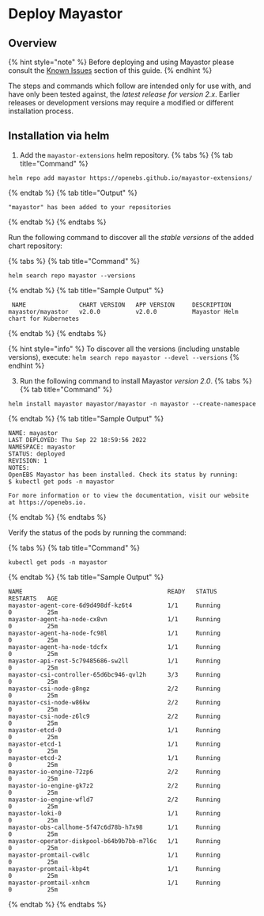 # Deploy Mayastor

## Overview

{% hint style="note" %}
Before deploying and using Mayastor please consult the [Known Issues](https://mayastor.gitbook.io/introduction/quickstart/known-issues) section of this guide.
{% endhint %}

The steps and commands which follow are intended only for use with, and have only been tested against, the _latest release for version 2.x_. Earlier releases or development versions may require a modified or different installation process.

## Installation via helm

1. Add the `mayastor-extensions` helm repository.
{% tabs %}
{% tab title="Command" %}
```text
helm repo add mayastor https://openebs.github.io/mayastor-extensions/ 
```
{% endtab %}
{% tab title="Output" %}
```text
"mayastor" has been added to your repositories
```
{% endtab %}
{% endtabs %}


Run the following command to discover all the _stable versions_ of the added chart repository:

{% tabs %}
{% tab title="Command" %}
```text
helm search repo mayastor --versions
```
{% endtab %}
{% tab title="Sample Output" %}
```text
 NAME             	CHART VERSION	APP VERSION  	DESCRIPTION                       
mayastor/mayastor	v2.0.0        	v2.0.0       	Mayastor Helm chart for Kubernetes
```
{% endtab %}
{% endtabs %}

{% hint style="info" %}
To discover all the versions (including unstable versions), execute:
`helm search repo mayastor --devel --versions`
{% endhint %}


3. Run the following command to install Mayastor _version 2.0_.
{% tabs %}
{% tab title="Command" %}
```text
helm install mayastor mayastor/mayastor -n mayastor --create-namespace
```
{% endtab %}
{% tab title="Sample Output" %}
```text
NAME: mayastor
LAST DEPLOYED: Thu Sep 22 18:59:56 2022
NAMESPACE: mayastor
STATUS: deployed
REVISION: 1
NOTES:
OpenEBS Mayastor has been installed. Check its status by running:
$ kubectl get pods -n mayastor

For more information or to view the documentation, visit our website at https://openebs.io.
```
{% endtab %}
{% endtabs %}

Verify the status of the pods by running the command:

{% tabs %}
{% tab title="Command" %}
```text
kubectl get pods -n mayastor
```
{% endtab %}
{% tab title="Sample Output" %}
```text
NAME                                         READY   STATUS             RESTARTS   AGE
mayastor-agent-core-6d9d498df-kz6t4          1/1     Running            0          25m
mayastor-agent-ha-node-cx8vn                 1/1     Running            0          25m
mayastor-agent-ha-node-fc98l                 1/1     Running            0          25m
mayastor-agent-ha-node-tdcfx                 1/1     Running            0          25m
mayastor-api-rest-5c79485686-sw2ll           1/1     Running            0          25m
mayastor-csi-controller-65d6bc946-qvl2h      3/3     Running            0          25m
mayastor-csi-node-g8ngz                      2/2     Running            0          25m
mayastor-csi-node-w86kw                      2/2     Running            0          25m
mayastor-csi-node-z6lc9                      2/2     Running            0          25m
mayastor-etcd-0                              1/1     Running            0          25m
mayastor-etcd-1                              1/1     Running            0          25m
mayastor-etcd-2                              1/1     Running            0          25m
mayastor-io-engine-72zp6                     2/2     Running            0          25m
mayastor-io-engine-gk7z2                     2/2     Running            0          25m
mayastor-io-engine-wfld7                     2/2     Running            0          25m
mayastor-loki-0                              1/1     Running            0          25m
mayastor-obs-callhome-5f47c6d78b-h7x98       1/1     Running            0          25m
mayastor-operator-diskpool-b64b9b7bb-m7l6c   1/1     Running            0          25m
mayastor-promtail-cw8lc                      1/1     Running            0          25m
mayastor-promtail-kbp4t                      1/1     Running            0          25m
mayastor-promtail-xnhcm                      1/1     Running            0          25m
```
{% endtab %}
{% endtabs %}